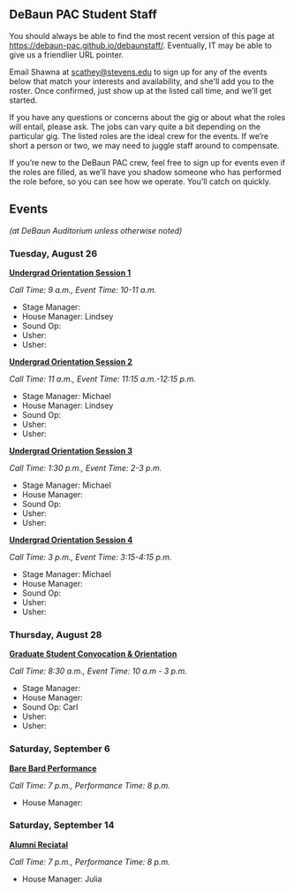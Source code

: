 ## DeBaun PAC Student Staff

You should always be able to find the most recent version of this page at <https://debaun-pac.github.io/debaunstaff/>. Eventually, IT may be able to give us a friendlier URL pointer.

Email Shawna at <scathey@stevens.edu>  to sign up for any of the events below that match your interests and availability, and she'll add you to the roster. Once confirmed, just show up at the listed call time, and we’ll get started.

If you have any questions or concerns about the gig or about what the roles will entail, please ask. The jobs can vary quite a bit depending on the particular gig. The listed roles are the ideal crew for the events. If we’re short a person or two, we may need to juggle staff around to compensate.

If you’re new to the DeBaun PAC crew, feel free to sign up for events even if the roles are filled, as we’ll have you shadow someone who has performed the role before, so you can see how we operate. You’ll catch on quickly.


## Events
*(at DeBaun Auditorium unless otherwise noted)*

### Tuesday, August 26
<ins>**Undergrad Orientation Session 1**</ins>

_Call Time: 9 a.m., Event Time: 10-11 a.m._

- Stage Manager:
- House Manager: Lindsey
- Sound Op:
- Usher:
- Usher:

<ins>**Undergrad Orientation Session 2**</ins>

_Call Time: 11 a.m., Event Time: 11:15 a.m.-12:15 p.m._

- Stage Manager: Michael
- House Manager: Lindsey
- Sound Op:
- Usher:
- Usher:

<ins>**Undergrad Orientation Session 3**</ins>

_Call Time: 1:30 p.m., Event Time: 2-3 p.m._

- Stage Manager: Michael
- House Manager:
- Sound Op:
- Usher:
- Usher:

<ins>**Undergrad Orientation Session 4**</ins>

_Call Time: 3 p.m., Event Time: 3:15-4:15 p.m._

- Stage Manager: Michael
- House Manager:
- Sound Op:
- Usher:
- Usher:

### Thursday, August 28
<ins>**Graduate Student Convocation & Orientation**<ins>

_Call Time: 8:30 a.m., Event Time: 10 a.m - 3 p.m._

- Stage Manager:
- House Manager:
- Sound Op: Carl
- Usher:
- Usher: 

### Saturday, September 6
<ins>**Bare Bard Performance**<ins>

_Call Time: 7 p.m., Performance Time: 8 p.m._

- House Manager:

### Saturday, September 14
<ins>**Alumni Reciatal**<ins>

_Call Time: 7 p.m., Performance Time: 8 p.m._

- House Manager: Julia

